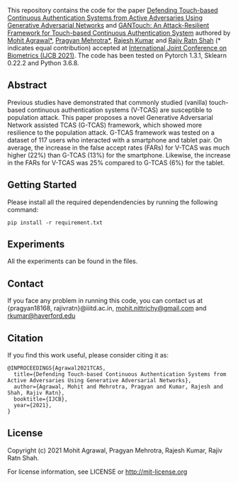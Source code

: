 This repository contains the code for the paper [Defending Touch-based Continuous Authentication Systems from Active Adversaries Using Generative Adversarial Networks](https://arxiv.org/abs/2106.07867) and [GANTouch: An Attack-Resilient Framework for Touch-based Continuous Authentication System]() authored by [Mohit Agrawal*](https://sites.google.com/view/mohit-agrawal/home), [Pragyan Mehrotra*](https://www.linkedin.com/in/pragyan-m/), [Rajesh Kumar](https://sites.google.com/view/kumar7) and [Rajiv Ratn Shah](https://www.iiitd.edu.in/~rajivratn/) (* indicates equal contribution) accepted at [International Joint Conference on Biometrics (IJCB 2021)](http://ijcb2021.iapr-tc4.org/). The code has been tested on Pytorch 1.3.1, Sklearn 0.22.2 and Python 3.6.8.

## Abstract
Previous studies have demonstrated that commonly studied (vanilla) touch-based continuous authentication systems (V-TCAS) are susceptible to population attack. This paper proposes a novel Generative Adversarial Network assisted TCAS (G-TCAS) framework, which showed more resilience to the population attack. G-TCAS framework was tested on a dataset of 117 users who interacted with a smartphone and tablet pair. On average, the increase in the false accept rates (FARs) for V-TCAS was much higher (22%) than G-TCAS (13%) for the smartphone. Likewise, the increase in the FARs for V-TCAS was 25% compared to G-TCAS (6%) for the tablet. 
## Getting Started 
Please install all the required dependendencies by running the following command:
```
pip install -r requirement.txt
```

## Experiments
All the experiments can be found in the files. 

## Contact
If you face any problem in running this code, you can contact us at {pragyan18168, rajivratn}@iiitd.ac.in, mohit.nittrichy@gmail.com and rkumar@haverford.edu

## Citation
If you find this work useful, please consider citing it as:
```
@INPROCEEDINGS{Agrawal2021TCAS,
  title={Defending Touch-based Continuous Authentication Systems from Active Adversaries Using Generative Adversarial Networks},
  author={Agrawal, Mohit and Mehrotra, Pragyan and Kumar, Rajesh and Shah, Rajiv Ratn},
  booktitle={IJCB},  
  year={2021},
}
```

## License
Copyright (c) 2021 Mohit Agrawal, Pragyan Mehrotra, Rajesh Kumar, Rajiv Ratn Shah.

For license information, see LICENSE or http://mit-license.org
